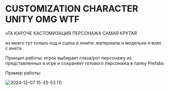 # **CUSTOMIZATION CHARACTER UNITY OMG WTF**

эТА КАРОЧЕ КАСТОМИЗАЦИЯ ПЕРСОНАЖА САМАЯ КРУТАЯ

из моего тут только код и сцена в юнити. материалы и модельки я взял с инета

Принцип работы: игрок выбирает глаза/рот персонажу из представленных в игре и сохраняет готового персонажа в папку Prefabs

Пример работы:


![2024-12-07 15-33-53 (1)](https://github.com/user-attachments/assets/289b9b2a-12de-403e-9685-7f453834979d)
